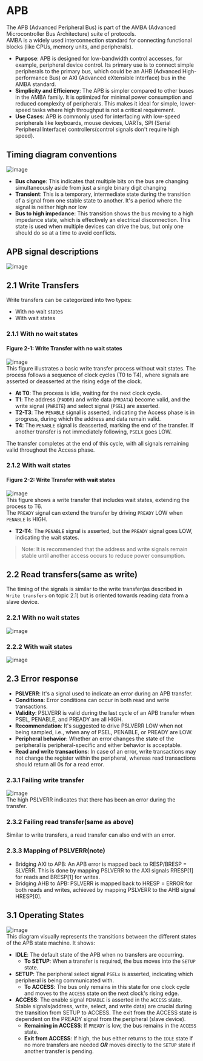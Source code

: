 # APB
The APB (Advanced Peripheral Bus) is part of the AMBA (Advanced Microcontroller Bus Architecture) suite of protocols.<br>
AMBA is a widely used interconnection standard for connecting functional blocks (like CPUs, memory units, and peripherals).
- **Purpose**: APB is designed for low-bandwidth control accesses, for example, peripheral device control. Its primary use is to connect simple peripherals to the primary bus, which could be an AHB (Advanced High-performance Bus) or AXI (Advanced eXtensible Interface) bus in the AMBA standard.
- **Simplicity and Efficiency**: The APB is simpler compared to other buses in the AMBA family. It is optimized for minimal power consumption and reduced complexity of peripherals. This makes it ideal for simple, lower-speed tasks where high throughput is not a critical requirement.
- **Use Cases**: APB is commonly used for interfacing with low-speed peripherals like keyboards, mouse devices, UARTs, SPI (Serial Peripheral Interface) controllers(control signals don't require high speed).

## Timing diagram conventions
![image](https://github.com/vacu9708/Embedded-system/assets/67142421/3790f151-9edd-4f73-bfe7-688a5ebd81aa)<br>
- **Bus change**: This indicates that multiple bits on the bus are changing simultaneously aside from just a single binary digit changing
- **Transient**: This is a temporary, intermediate state during the transition of a signal from one stable state to another. It's a period where the signal is neither high nor low
- **Bus to high impedance**: This transition shows the bus moving to a high impedance state, which is effectively an electrical disconnection. This state is used when multiple devices can drive the bus, but only one should do so at a time to avoid conflicts.

## APB signal descriptions
![image](https://github.com/vacu9708/Embedded-system/assets/67142421/8f10bae0-5a3f-402f-ad1c-8222b0c96050)

## 2.1 Write Transfers
Write transfers can be categorized into two types:
- With no wait states
- With wait states

### 2.1.1 With no wait states
#### Figure 2-1: Write Transfer with no wait states
![image](https://github.com/vacu9708/Embedded-system/assets/67142421/2551b682-e344-436e-88f2-accb65248134)<br>
This figure illustrates a basic write transfer process without wait states. The process follows a sequence of clock cycles (T0 to T4), where signals are asserted or deasserted at the rising edge of the clock.
- **At T0**: The process is idle, waiting for the next clock cycle.
- **T1**: The address (`PADDR`) and write data (`PRDATA`) become valid, and the write signal (`PWRITE`) and select signal (`PSEL`) are asserted.
- **T2-T3**: The `PENABLE` signal is asserted, indicating the Access phase is in progress, during which the address and data remain valid.
- **T4**: The `PENABLE` signal is deasserted, marking the end of the transfer. If another transfer is not immediately following, `PSELX` goes LOW.

The transfer completes at the end of this cycle, with all signals remaining valid throughout the Access phase.

### 2.1.2 With wait states
#### Figure 2-2: Write Transfer with wait states
![image](https://github.com/vacu9708/Embedded-system/assets/67142421/c505560d-11bf-4bd2-a303-0040d8cc97d5)<br>
This figure shows a write transfer that includes wait states, extending the process to T6.<br>
The `PREADY` signal can extend the transfer by driving `PREADY` LOW when `PENABLE` is HIGH.
- **T2-T4**: The `PENABLE` signal is asserted, but the `PREADY` signal goes LOW, indicating the wait states.

>Note: It is recommended that the address and write signals remain stable until another access occurs to reduce power consumption.

## 2.2 Read transfers(same as write)
The timing of the signals is similar to the write transfer(as described in `Write transfers` on topic 2.1) but is oriented towards reading data from a slave device.
### 2.2.1 With no wait states
![image](https://github.com/vacu9708/Embedded-system/assets/67142421/5ddc5641-77af-494e-ba1b-7315073f7307)
### 2.2.2 With wait states
![image](https://github.com/vacu9708/Embedded-system/assets/67142421/e4b9f09d-0550-4c3a-8858-034f94e38023)

## 2.3 Error response
- **PSLVERR**: It's a signal used to indicate an error during an APB transfer.
- **Conditions**: Error conditions can occur in both read and write transactions.
- **Validity**: PSLVERR is valid during the last cycle of an APB transfer when PSEL, PENABLE, and PREADY are all HIGH.
- **Recommendation**: It's suggested to drive PSLVERR LOW when not being sampled, i.e., when any of PSEL, PENABLE, or PREADY are LOW.
- **Peripheral behavior**: Whether an error changes the state of the peripheral is peripheral-specific and either behavior is acceptable.
- **Read and write transactions**: In case of an error, write transactions may not change the register within the peripheral, whereas read transactions should return all 0s for a read error.
### 2.3.1 Failing write transfer
![image](https://github.com/vacu9708/Embedded-system/assets/67142421/4b734167-271d-4d3d-8447-a94ecc903bbb)<br>
The high PSLVERR indicates that there has been an error during the transfer.
### 2.3.2 Failing read transfer(same as above)
Similar to write transfers, a read transfer can also end with an error.
### 2.3.3 Mapping of PSLVERR(note)
- Bridging AXI to APB: An APB error is mapped back to RESP/BRESP = SLVERR. This is done by mapping PSLVERR to the AXI signals RRESP[1] for reads and BRESP[1] for writes.
- Bridging AHB to APB: PSLVERR is mapped back to HRESP = ERROR for both reads and writes, achieved by mapping PSLVERR to the AHB signal HRESP[0].

## 3.1 Operating States
![image](https://github.com/vacu9708/Embedded-system/assets/67142421/a8460f1a-998f-4c12-9ad0-cbcc1003104d)<br>
This diagram visually represents the transitions between the different states of the APB state machine. It shows:
- **IDLE**: The default state of the APB when no transfers are occurring.
  - **To SETUP**: When a transfer is required, the bus moves into the `SETUP` state.
- **SETUP**: The peripheral select signal `PSELx` is asserted, indicating which peripheral is being communicated with.
  - **To ACCESS**: The bus only remains in this state for one clock cycle and moves to the `ACCESS` state on the next clock's rising edge.
- **ACCESS**: The enable signal `PENABLE` is asserted in the `ACCESS` state. Stable signals(address, write, select, and write data) are crucial during the transition from SETUP to ACCESS. The exit from the ACCESS state is dependent on the PREADY signal from the peripheral (slave device).
  - **Remaining in ACCESS**: If `PREADY` is low, the bus remains in the `ACCESS` state.
  - **Exit from ACCESS**: If high, the bus either returns to the `IDLE` state if no more transfers are needed ***OR*** moves directly to the `SETUP` state if another transfer is pending.
